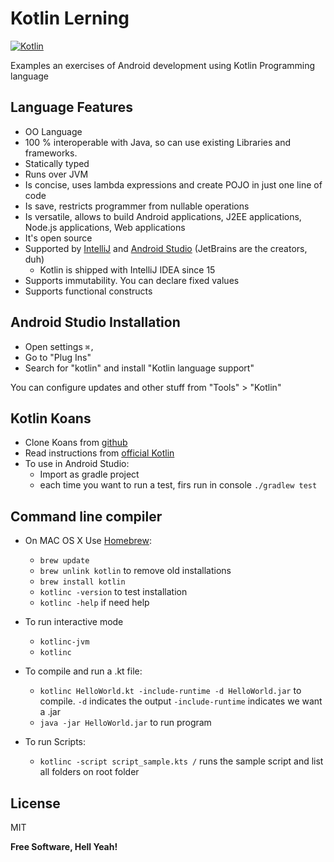 # Kotlin Lerning

[![Kotlin](https://koenig-media.raywenderlich.com/uploads/2016/07/Kotlin-feature-250x250.png)](https://kotlinlang.org/)

Examples an exercises of Android development using Kotlin Programming language

## Language Features

  - OO Language
  - 100 % interoperable with Java, so can use existing Libraries and frameworks.
  - Statically typed
  - Runs over JVM
  - Is concise, uses lambda expressions and create POJO in just one line of code
  - Is save, restricts programmer from nullable operations
  - Is versatile, allows to build Android applications, J2EE applications, Node.js applications, Web applications
  - It's open source
  - Supported by [IntelliJ](https://www.jetbrains.com/idea/) and [Android Studio](https://developer.android.com/studio/index.html) (JetBrains are the creators, duh)
    - Kotlin is shipped with IntelliJ IDEA since 15
  - Supports immutability. You can declare fixed values
  - Supports functional constructs

## Android Studio Installation

  - Open settings `⌘,`
  - Go to "Plug Ins"
  - Search for "kotlin" and install "Kotlin language support"

  You can configure updates and other stuff from "Tools" > "Kotlin"

## Kotlin Koans

  - Clone Koans from [github](https://github.com/Kotlin/kotlin-koans )
  - Read instructions from [official Kotlin](https://kotlinlang.org/docs/tutorials/koans.html)
  - To use in Android Studio:
    - Import as gradle project
    - each time you want to run a test, firs run in console `./gradlew test`

## Command line compiler

  - On MAC OS X Use [Homebrew](https://brew.sh/):
    - `brew update`
    - `brew unlink kotlin` to remove old installations
    - `brew install kotlin`
    - `kotlinc -version` to test installation
    - `kotlinc -help` if need help

  - To run interactive mode
    - `kotlinc-jvm`
    - `kotlinc`

  - To compile and run a .kt file:
    - `kotlinc HelloWorld.kt -include-runtime -d HelloWorld.jar` to compile. `-d` indicates the output `-include-runtime` indicates we want a .jar
    - `java -jar HelloWorld.jar` to run program

  - To run Scripts:
    - `kotlinc -script script_sample.kts /` runs the sample script and list all folders on root folder


License
----

MIT


**Free Software, Hell Yeah!**
